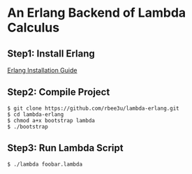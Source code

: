 # An Erlang Backend of Lambda Calculus


## Step1: Install Erlang
[Erlang Installation Guide](http://erlang.org/doc/installation_guide/users_guide.html)


## Step2: Compile Project
```shell
$ git clone https://github.com/rbee3u/lambda-erlang.git
$ cd lambda-erlang
$ chmod a+x bootstrap lambda
$ ./bootstrap
```


## Step3: Run Lambda Script
```shell
$ ./lambda foobar.lambda
```

